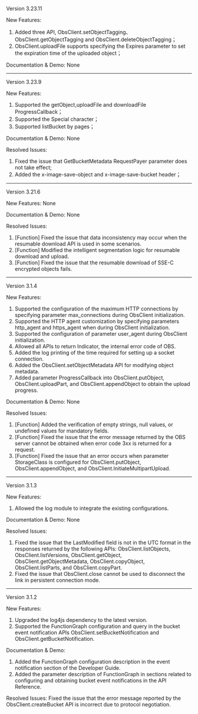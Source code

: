 ﻿Version 3.23.11

New Features:
1. Added three API, ObsClient.setObjectTagging、ObsClient.getObjectTagging and ObsClient.deleteObjectTagging；
2. ObsClient.uploadFile supports specifying the Expires parameter to set the expiration time of the uploaded object；

Documentation & Demo: None

-----------------------------------------------------------------------------------

Version 3.23.9

New Features:
1. Supported the getObject,uploadFile and downloadFile ProgressCallback；
2. Supported the Special character；
3. Supported listBucket by pages；

Documentation & Demo: None

Resolved Issues:
1. Fixed the issue that GetBucketMetadata RequestPayer parameter does not take effect;
2. Added the x-image-save-object and x-image-save-bucket header；

-----------------------------------------------------------------------------------

Version 3.21.6

New Features: None

Documentation & Demo: None

Resolved Issues:

1. [Function] Fixed the issue that data inconsistency may occur when the resumable download API is used in some scenarios.
2. [Function] Modified the intelligent segmentation logic for resumable download and upload.
3. [Function] Fixed the issue that the resumable download of SSE-C encrypted objects fails.

----
Version 3.1.4

New Features:
1. Supported the configuration of the maximum HTTP connections by specifying parameter max_connections during ObsClient initialization.
2. Supported the HTTP agent customization by specifying parameters http_agent and https_agent when during ObsClient initialization.
3. Supported the configuration of parameter user_agent during ObsClient initialization.
4. Allowed all APIs to return Indicator, the internal error code of OBS.
5. Added the log printing of the time required for setting up a socket connection.
6. Added the ObsClient.setObjectMetadata API for modifying object metadata.
7. Added parameter ProgressCallback into ObsClient.putObject, ObsClient.uploadPart, and ObsClient.appendObject to obtain the upload progress.


Documentation & Demo: None

Resolved Issues:

1. [Function] Added the verification of empty strings, null values, or undefined values for mandatory fields.
2. [Function] Fixed the issue that the error message returned by the OBS server cannot be obtained when error code 3xx is returned for a request.
3. [Function] Fixed the issue that an error occurs when parameter StorageClass is configured for ObsClient.putObject, ObsClient.appendObject, and ObsClient.InitiateMultipartUpload.
-----------------------------------------------------------------------------------

Version 3.1.3

New Features:
1. Allowed the log module to integrate the existing configurations.

Documentation & Demo: None

Resolved Issues:
1. Fixed the issue that the LastModified field is not in the UTC format in the responses returned by the following APIs: ObsClient.listObjects, ObsClient.listVersions, ObsClient.getObject, ObsClient.getObjectMetadata, ObsClient.copyObject, ObsClient.listParts, and ObsClient.copyPart.
2. Fixed the issue that ObsClient.close cannot be used to disconnect the link in persistent connection mode.
-----------------------------------------------------------------------------------

Version 3.1.2

New Features:
1. Upgraded the log4js dependency to the latest version.
2. Supported the FunctionGraph configuration and query in the bucket event notification APIs ObsClient.setBucketNotification and ObsClient.getBucketNotification.

Documentation & Demo:
1. Added the FunctionGraph configuration description in the event notification section of the Developer Guide.
2. Added the parameter description of FunctionGraph in sections related to configuring and obtaining bucket event notifications in the API Reference.

Resolved Issues:
Fixed the issue that the error message reported by the ObsClient.createBucket API is incorrect due to protocol negotiation.
